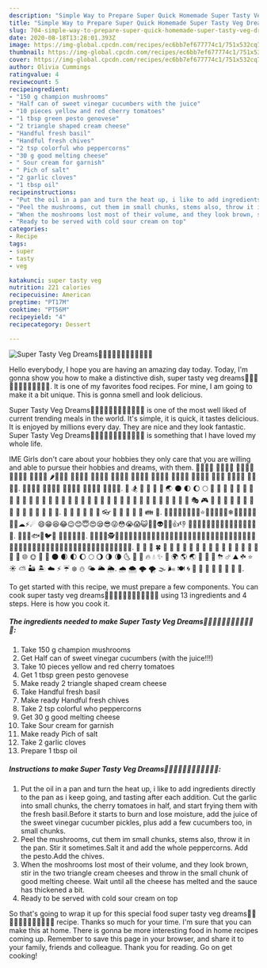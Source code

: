 ```yaml
---
description: "Simple Way to Prepare Super Quick Homemade Super Tasty Veg Dreams🍅🍅🍅🍅🍅🍄🍄🍄🍄🍄🍄🍄"
title: "Simple Way to Prepare Super Quick Homemade Super Tasty Veg Dreams🍅🍅🍅🍅🍅🍄🍄🍄🍄🍄🍄🍄"
slug: 704-simple-way-to-prepare-super-quick-homemade-super-tasty-veg-dreams
date: 2020-08-18T13:28:01.393Z
image: https://img-global.cpcdn.com/recipes/ec6bb7ef677774c1/751x532cq70/super-tasty-veg-dreams🍅🍅🍅🍅🍅🍄🍄🍄🍄🍄🍄🍄-recipe-main-photo.jpg
thumbnail: https://img-global.cpcdn.com/recipes/ec6bb7ef677774c1/751x532cq70/super-tasty-veg-dreams🍅🍅🍅🍅🍅🍄🍄🍄🍄🍄🍄🍄-recipe-main-photo.jpg
cover: https://img-global.cpcdn.com/recipes/ec6bb7ef677774c1/751x532cq70/super-tasty-veg-dreams🍅🍅🍅🍅🍅🍄🍄🍄🍄🍄🍄🍄-recipe-main-photo.jpg
author: Olivia Cummings
ratingvalue: 4
reviewcount: 5
recipeingredient:
- "150 g champion mushrooms"
- "Half can of sweet vinegar cucumbers with the juice"
- "10 pieces yellow and red cherry tomatoes"
- "1 tbsp green pesto genovese"
- "2 triangle shaped cream cheese"
- "Handful fresh basil"
- "Handful fresh chives"
- "2 tsp colorful who peppercorns"
- "30 g good melting cheese"
- " Sour cream for garnish"
- " Pich of salt"
- "2 garlic cloves"
- "1 tbsp oil"
recipeinstructions:
- "Put the oil in a pan and turn the heat up, i like to add ingredients directly to the pan as i keep going, and tasting after each addition. Cut the garlic into small chunks, the cherry tomatoes in half, and start frying them with the fresh basil.Before it starts to burn and lose moisture, add the juice of the sweet vinegar cucumber pickles, plus add a few cucumbers too, in small chunks."
- "Peel the mushrooms, cut them im small chunks, stems also, throw it in the pan. Stir it sometimes.Salt it and add the whole peppercorns. Add the pesto.Add the chives."
- "When the moshrooms lost most of their volume, and they look brown, stir in the two triangle cream cheeses and throw in the small chunk of good melting cheese. Wait until all the cheese has melted and the sauce has thickened a bit."
- "Ready to be served with cold sour cream on top"
categories:
- Recipe
tags:
- super
- tasty
- veg

katakunci: super tasty veg 
nutrition: 221 calories
recipecuisine: American
preptime: "PT17M"
cooktime: "PT56M"
recipeyield: "4"
recipecategory: Dessert

---
```



![Super Tasty Veg Dreams🍅🍅🍅🍅🍅🍄🍄🍄🍄🍄🍄🍄](https://img-global.cpcdn.com/recipes/ec6bb7ef677774c1/751x532cq70/super-tasty-veg-dreams🍅🍅🍅🍅🍅🍄🍄🍄🍄🍄🍄🍄-recipe-main-photo.jpg)

Hello everybody, I hope you are having an amazing day today. Today, I'm gonna show you how to make a distinctive dish, super tasty veg dreams🍅🍅🍅🍅🍅🍄🍄🍄🍄🍄🍄🍄. It is one of my favorites food recipes. For mine, I am going to make it a bit unique. This is gonna smell and look delicious.

Super Tasty Veg Dreams🍅🍅🍅🍅🍅🍄🍄🍄🍄🍄🍄🍄 is one of the most well liked of current trending meals in the world. It's simple, it is quick, it tastes delicious. It is enjoyed by millions every day. They are nice and they look fantastic. Super Tasty Veg Dreams🍅🍅🍅🍅🍅🍄🍄🍄🍄🍄🍄🍄 is something that I have loved my whole life.

IME Girls don&#39;t care about your hobbies they only care that you are willing and able to pursue their hobbies and dreams, with them. 🍉🍊🍋🍌 🍍🥭🍎🍏 🍐🍑🍒🍓 🥝🍅🥥🥑 🍆🥔🥕🌽 🌶️🥒🥬🥦 🥜🍞🥐🥖 🥨🥯🥞🧀 🍖🍗🥩🥓 🍔🍟🍕🌭 🥪🌮🌯🥙 🍳🥘🍲🥣 🥗🍿🧂🥫 🍱🍘🍙 🍚🍛🍜🍝 🍠🍢🍣🍤. 🍥🥮🍡🥟 🥠🥡🍦🍧 🍨🍩🍪🎂 🍰🧁🥧🍫 🍬🍭🍮🍯. 🎳 🏂 🌁 🌉 🌋 🌌 🌏 🌑 🌓 🌔 🌕 🌛 🌠 🌰 🍏 🌱 🌼 🌽 🌿 🍄 🍇 🍈 🍌 🍍 🍑 🍒 🍩 🍕 🍖 🍗 🍠 🍤 🍥 🍨 🍪 🍫 🍬 🍭 🍮 🍯 🍷 🍹 🎊 🎋 🎠 🎣 🎭 🎮 🎲 🎴 🎹 🎻 🎼 🎽 🏡 🏮 🐌 🐜 🐝 🐞 🐡 🐢 🐣. 🐥 🐩 🐼 🐽 🐾 👅 👓 👖 👚 👛 👝 👤 👪 👰. 🌹🌻🌷💐🌴🌵🍀🍄⭐🌠🌈💧🎄🔥❄🌋🌅🌸🌼🌿🌱🌛☁⚡☄ 😄😁😆😂😉😊😇😍😪😎😜😳😭😱😺👿💀👽👀💋👍👎 🐺🐱🐴🐎🐷🐘🐭🐹🐰🐻🐼🐥🎠🐣🐚🐌. 🐞🐳🐬🐟🐾🐦🐧 🍉🍌🍍🍎🍏🍒. 👩‍💼👩‍🏭🕵️👩‍🚒👩‍🍳👮👩‍🎨👩‍💼👩‍🎨👩‍🔬👩‍🚒👩‍⚕️👩‍🚒👩‍⚕️👩‍🚒👩‍⚕️👩‍🚒👩‍⚕️👩‍🌾👩‍🔬👩‍🌾👩‍⚕️👩‍🚒👩‍⚕️👩‍🏭👩‍⚕️👩‍🚒😜🥕🍏🥥🍎🍅🥭🍉🥥🍐🥬. 💐 🌸 🌷 🍀 🌹 🥀 🌻 🌺 🍁 🍃 🍂 🌿 🌾 🍄 🌵 🌴 🌲 🌳 🌰 🌱 🌼 🌐 🌞 🌝 🌚 🌑 🌒 🌓 🌔 🌕 🌖 🌗 🌘 🌜 🌛 🌙 🔥 💧 ✨ 🌟 🌍 🌎 🌏 🌋 🌌 🌠 ⛈ ☄ ⛰ ☘ ⭐️ ☀️ ⛅️ 🏜 🏝 ☁️ ⚡️ ☔️ ❄️ ⛄️ 🌤 🌥 🌦. 🌧 🌨 🌩 🌪 🌫 🌬 🍽 🌀 🌁 🌈 🌊 🗾 🗻 🌄 🌅 🌃.


To get started with this recipe, we must prepare a few components. You can cook super tasty veg dreams🍅🍅🍅🍅🍅🍄🍄🍄🍄🍄🍄🍄 using 13 ingredients and 4 steps. Here is how you cook it.

<!--inarticleads1-->

##### The ingredients needed to make Super Tasty Veg Dreams🍅🍅🍅🍅🍅🍄🍄🍄🍄🍄🍄🍄:

1. Take 150 g champion mushrooms
1. Get Half can of sweet vinegar cucumbers (with the juice!!!)
1. Take 10 pieces yellow and red cherry tomatoes
1. Get 1 tbsp green pesto genovese
1. Make ready 2 triangle shaped cream cheese
1. Take Handful fresh basil
1. Make ready Handful fresh chives
1. Take 2 tsp colorful who peppercorns
1. Get 30 g good melting cheese
1. Take  Sour cream for garnish
1. Make ready  Pich of salt
1. Take 2 garlic cloves
1. Prepare 1 tbsp oil




<!--inarticleads2-->

##### Instructions to make Super Tasty Veg Dreams🍅🍅🍅🍅🍅🍄🍄🍄🍄🍄🍄🍄:

1. Put the oil in a pan and turn the heat up, i like to add ingredients directly to the pan as i keep going, and tasting after each addition. Cut the garlic into small chunks, the cherry tomatoes in half, and start frying them with the fresh basil.Before it starts to burn and lose moisture, add the juice of the sweet vinegar cucumber pickles, plus add a few cucumbers too, in small chunks.
1. Peel the mushrooms, cut them im small chunks, stems also, throw it in the pan. Stir it sometimes.Salt it and add the whole peppercorns. Add the pesto.Add the chives.
1. When the moshrooms lost most of their volume, and they look brown, stir in the two triangle cream cheeses and throw in the small chunk of good melting cheese. Wait until all the cheese has melted and the sauce has thickened a bit.
1. Ready to be served with cold sour cream on top




So that's going to wrap it up for this special food super tasty veg dreams🍅🍅🍅🍅🍅🍄🍄🍄🍄🍄🍄🍄 recipe. Thanks so much for your time. I'm sure that you can make this at home. There is gonna be more interesting food in home recipes coming up. Remember to save this page in your browser, and share it to your family, friends and colleague. Thank you for reading. Go on get cooking!
